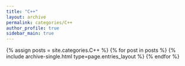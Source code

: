 ```yaml
---
title: "C++"
layout: archive
permalink: categories/C++
author_profile: true
sidebar_main: true
---
```


{% assign posts = site.categories.C++ %}
{% for post in posts %} {% include archive-single.html type=page.entries_layout %} {% endfor %}